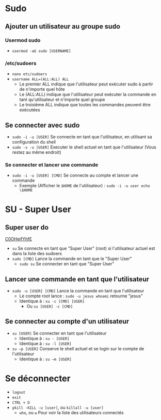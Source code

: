 # Sudo
## Ajouter un utilisateur au groupe sudo
### Usermod sudo
- `usermod -aG sudo [USERNAME]`
### /etc/sudoers
- `nano etc/sudoers`
- `username ALL=(ALL:ALL) ALL`
  - Le premier ALL indique que l'utilisateur peut exécuter sudo à partir de n'importe quel hôte
  - Le (ALL:ALL) indique que l'utilisateur peut exécuter la commande en tant qu'utilisateur et n'importe quel groupe
  - Le troisième ALL indique que toutes les commandes peuvent être exécutées
## Se connecter avec sudo
- `sudo -i -u [USER]` Se connecte en tant que l'utilisateur, en utilisant sa configuration du shell
- `sudo -s -u [USER]` Executer le shell actuel en tant que l'utilisateur (Vous restez au même endroit)
### Se connecter et lancer une commande
- `sudo -i -u [USER] [CMD]` Se connecte au compte et lancer une commande
  - Exemple (Afficher le `$HOME` de l'utilisateur) : `sudo -i -u user echo \$HOME`

# SU - Super User
## Super user do
[C0OHejfYhfE](https://youtube.com/watch?v=C0OHejfYhfE)
- `su` Se connecte en tant que "Super User" (root)  si l'utilisateur actuel est dans la liste des sudoers
- `sudo [CMD]` Lance la commande en tant que le "Super User"
  - `sudo su` Se connecter en tant que "Super User"
## Lancer une commande en tant que l'utilisateur
- `sudo -u [USER] [CMD]` Lance la commande en tant que l'utilisateur
  - Le compte root lance : `sudo -u jesus whoami` retourne "jesus"
  - Identique à : `su -c [CMD] [USER]`
    - Ou `su [USER] -c [CMD]`
## Se connecter au compte d'un utilisateur
- `su [USER]` Se connecter en tant que l'utilisateur
  - Identique à : `su - [USER]`
  - Identique à : `su -l [USER]`
- `su –p [USER]` Conserve le shell actuel et se login sur le compte de l'utilisateur
  - Identique à : `su –m [USER]`

# Se déconnecter
- `logout`
- `exit`
- `CTRL + D`
- `pkill -KILL -u [user]`, ou `killall -u [user]`
  - `who`, ou `w` Pour voir la liste des utilisateurs connectés
